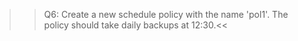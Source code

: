 >>Q6: Create a new schedule policy with the name 'pol1'. The policy should take daily backups at 12:30.<<
